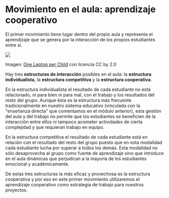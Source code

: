
# Movimiento en el aula: aprendizaje cooperativo

El primer movimiento tiene lugar dentro del propio aula y representa el aprendizaje que se genera por la interacción de los propios estudiantes entre sí.

![](https://github.com/catedu/abp/blob/master/img/workingwithcomputers.jpg)

Imagen: [One Laptop per Child](http://www.flickr.com/photos/olpc/2607192336/) con licencia CC by 2.0

Hay tres **estructuras de interacción** posibles en el aula: la **estructura individualista**, la **estructura competitiva** y la **estructura cooperativa**.

En la estructura individualista el resultado de cada estudiante no está relacionado, ni para bien ni para mal, con el trabajo y los resultados del resto del grupo. Aunque ésta es la estructura más frecuente tradicionalmente en nuestro sistema educativo (vinculada con la "enseñanza directa" que comentamos en el módulo anterior), esta gestión del aula y del trabajo no permite que los estudiantes se beneficien de la interacción entre ellos ni tampoco acometer actividades de cierta complejidad y que requieran trabajo en equipo.

En la estructura competitiva el resultado de cada estudiante está en relación con el resultado del resto del grupo puesto que en esta modalidad cada estudiante lucha por superar a todos los demás. Esta modalidad no sólo desaprovecha al grupo como fuente de aprendizaje sino que introduce en el aula dinámicas que perjudican a la mayoría de los estudiantes emocional y académicamente.

De estas tres estructuras la más eficaz y provechosa es la estructura cooperativa y por eso en este primer movimiento utilizaremos el aprendizaje cooperativo como estrategia de trabajo para nuestros proyectos.
